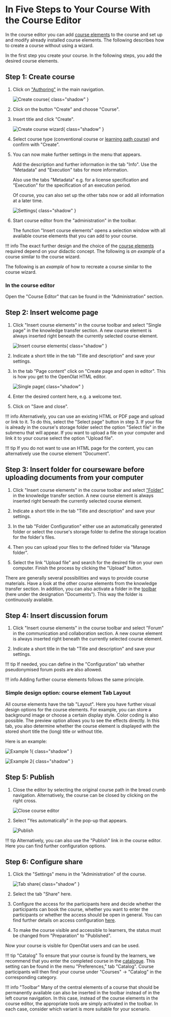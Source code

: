 # In Five Steps to Your Course With the Course Editor

In the course editor you can add [course
elements](../course_elements/index.md) to the course and set up and modify already installed course elements. The following describes how to create a course without using a wizard.

In the first step you create your course. In the following steps, you add the desired course elements.

## Step 1: Create course  
  
1. Click on ["Authoring"](../authoring/index.de.md) in the main navigation.
    
    ![Create course](assets/create_course.jpg){ class="shadow" }

2. Click on the button "Create" and choose "Course".

3. Insert title and click "Create".
    
    ![Create course wizard](assets/course_create_wizard_DE.jpg){ class="shadow" }

4. Select course type (conventional course or [learning path course](Learning_path_course.md)) and confirm with "Create".  

5. You can now make further settings in the menu that appears.
    
    Add the description and further information in the tab "Info". Use the "Metadata" and "Execution" tabs for more information.

    Also use the tabs "Metadata" e.g. for a license specification and "Execution" for the specification of an execution period.

    Of course, you can also set up the other tabs now or add all information at a later time.
    
    ![Settings](assets/course_settings_info.png){ class="shadow" }

6. Start course editor from the "administration" in the toolbar.

    The function "Insert course elements" opens a selection window with all available course elements that you can add to your course.  
  
!!! info
    The exact further design and the choice of the [course
    elements](../course_elements/index.md) required depend on your didactic concept. The following is _an example_ of a course similar to the course wizard.

The following is an _example_ of how to recreate a course similar to the course wizard.

### In the course editor

Open the "Course Editor" that can be found in the "Administration" section.

## Step 2: Insert welcome page

1. Click "Insert course elements" in the course toolbar and select "Single page" in the knowledge transfer section. A new course element is always inserted right beneath the currently selected course element. 

    ![Insert course elements](assets/insert_course_elements16.png){ class="shadow" }  
  
2. Indicate a short title in the tab "Title and description" and save your settings.  

3. In the tab "Page content" click on "Create page and open in editor". This is how you get to the OpenOlat HTML editor.

    ![Single page](assets/single_page_content.png){ class="shadow" }  
  
4. Enter the desired content here, e.g. a welcome text. 

5. Click on "Save and close".  
  
!!! info
    Alternatively, you can use an existing HTML or PDF page and upload or link to it. To do this, select the "Select page" button in step 3. If your file is already in the course's storage folder select the option "Select file" in the submenu that will appear. If you want to upload a file on your computer and link it to your course select the option "Upload file".

!!! tip
     If you do not want to use an HTML page for the content, you can alternatively use the course element "Document".

## Step 3: Insert folder for courseware before uploading documents from your computer  

1. Click "Insert course elements" in the course toolbar and select ["Folder"](../course_elements/Course_Element_Folder.md) in the knowledge transfer section. A new course element is always inserted right beneath the currently selected course element.  

2. Indicate a short title in the tab "Title and description" and save your settings.  

3. In the tab "Folder Configuration" either use an automatically generated folder or select the course's storage folder to define the storage location for the folder's files.  

4. Then you can upload your files to the defined folder via "Manage folder".  

5. Select the link "Upload file" and search for the desired file on your own computer. Finish the process by clicking the "Upload" button.  
  
There are generally several possibilities and ways to provide course materials. Have a look at the other course elements from the knowledge transfer section. In addition, you can also activate a folder in the [toolbar](../course_operation/Using_Additional_Course_Features.md) (here under the designation "Documents"). This way the folder is continuously available.

## Step 4: Insert discussion forum

1. Click "Insert course elements" in the course toolbar and select "Forum" in the communication and collaboration section. A new course element is always inserted right beneath the currently selected course element.

2. Indicate a short title in the tab "Title and description" and save your settings.  
  
!!! tip
    If needed, you can define in the "Configuration" tab whether pseudonymised forum posts are also allowed.

!!! info 
    Adding further course elements follows the same principle.

### Simple design option: course element Tab Layout

All course elements have the tab "Layout". Here you have further visual design options for the course elements. For example, you can store a background image or choose a certain display style. Color coding is also possible. The preview option allows you to see the effects directly. In this tab, you also determine whether the course element is displayed with the stored short title the (long) title or without title.  

Here is an example:

![Example 1](assets/tab_layout_1_DE.png){ class="shadow" }

![Example 2](assets/tab_layout_2_DE.png){ class="shadow" }

## Step 5: Publish

1. Close the editor by selecting the original course path in the bread crumb navigation. Alternatively, the course can be closed by clicking on the right cross.

    ![Close course editor](assets/close_course_editor.png)  
  
2. Select "Yes automatically" in the pop-up that appears. 
    
    ![Publish](assets/publish.png)  
  
!!! tip
    Alternatively, you can also use the "Publish" link in the course editor. Here you can find further configuration options.

## Step 6: Configure share  
    
1. Click the "Settings" menu in the "Administration" of the course.

    ![Tab share](assets/tab_share.png){ class="shadow" }  

2. Select the tab "Share" here.  

3. Configure the access for the participants here and decide whether the participants can book the course, whether you want to enter the participants or whether the access should be open in general. You can find further details on access configuration [here](Access_configuration.md).

4. To make the course visible and accessible to learners, the status must be changed from "Preparation" to "Published".
  
Now your course is visible for OpenOlat users and can be used.

!!! tip "Catalog"
    To ensure that your course is found by the learners, we recommend that you enter the completed course in the [catalogue](../catalog/index.md). This setting can be found in the menu "Preferences," tab "Catalog". Course participants will then find your course under "Courses" → "Catalog" in the corresponding category.

!!! info "Toolbar"
    Many of the central elements of a course that should be permanently available can also be inserted in the toolbar instead of in the left course navigation. In this case, instead of the course elements in the course editor, the appropriate tools are simply activated in the toolbar. In each case, consider which variant is more suitable for your scenario.